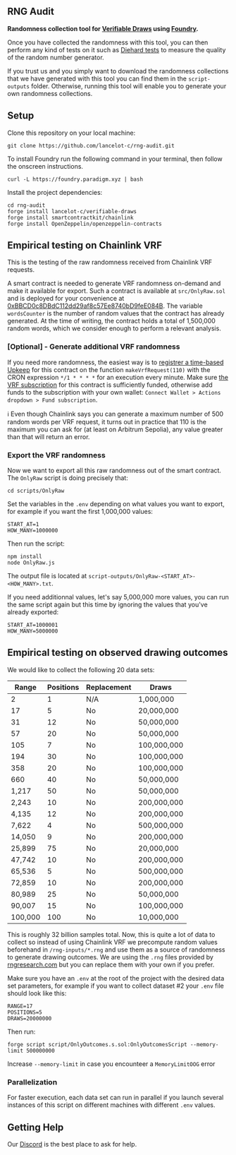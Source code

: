 ## RNG Audit

**Randomness collection tool for [Verifiable Draws](https://github.com/lancelot-c/verifiable-draws) using [Foundry](https://github.com/foundry-rs/foundry).**

Once you have collected the randomness with this tool, you can then perform any kind of tests on it such as [Diehard tests](https://en.wikipedia.org/wiki/Diehard_tests) to measure the quality of the random number generator.

If you trust us and you simply want to download the randomness collections that we have generated with this tool you can find them in the `script-outputs` folder. Otherwise, running this tool will enable you to generate your own randomness collections.

## Setup

Clone this repository on your local machine:
```shell
git clone https://github.com/lancelot-c/rng-audit.git
```

To install Foundry run the following command in your terminal, then follow the onscreen instructions.
```shell
curl -L https://foundry.paradigm.xyz | bash
```

Install the project dependencies:
```shell
cd rng-audit
forge install lancelot-c/verifiable-draws
forge install smartcontractkit/chainlink
forge install OpenZeppelin/openzeppelin-contracts
```


## Empirical testing on Chainlink VRF

This is the testing of the raw randomness received from Chainlink VRF requests.

A smart contract is needed to generate VRF randomness on-demand and make it available for export.
Such a contract is available at `src/OnlyRaw.sol` and is deployed for your convenience at [0xBBCD0c8DBdC112dd29af8c57Ee8740bD9feE084B](https://sepolia.arbiscan.io/address/0xBBCD0c8DBdC112dd29af8c57Ee8740bD9feE084B#code). The variable `wordsCounter` is the number of random values that the contract has already generated. At the time of writing, the contract holds a total of 1,500,000 random words, which we consider enough to perform a relevant analysis.

### [Optional] - Generate additional VRF randomness

If you need more randomness, the easiest way is to [registrer a time-based Upkeep](https://automation.chain.link/arbitrum-sepolia) for this contract on the function `makeVrfRequest(110)` with the CRON expression `*/1 * * * *` for an execution every minute. Make sure [the VRF subscription](https://vrf.chain.link/arbitrum-sepolia/88) for this contract is sufficiently funded, otherwise add funds to the subscription with your own wallet: `Connect Wallet > Actions dropdown > Fund subscription`.

ℹ️ Even though Chainlink says you can generate a maximum number of 500 random words per VRF request, it turns out in practice that 110 is the maximum you can ask for (at least on Arbitrum Sepolia), any value greater than that will return an error.

### Export the VRF randomness

Now we want to export all this raw randomness out of the smart contract.
The `OnlyRaw` script is doing precisely that:
```shell
cd scripts/OnlyRaw
```

Set the variables in the `.env` depending on what values you want to export, for example if you want the first 1,000,000 values:
```shell
START_AT=1
HOW_MANY=1000000
```

Then run the script:
```shell
npm install
node OnlyRaw.js
```

The output file is located at `script-outputs/OnlyRaw-<START_AT>-<HOW_MANY>.txt`.

If you need additionnal values, let's say 5,000,000 more values, you can run the same script again but this time by ignoring the values that you've already exported:
```shell
START_AT=1000001
HOW_MANY=5000000
```

## Empirical testing on observed drawing outcomes

We would like to collect the following 20 data sets:

| **Range** | **Positions** | **Replacement** | **Draws**      |
|-----------|---------------|-----------------|----------------|
| 2         | 1             | N/A             |      1,000,000 |
| 17        | 5             | No              |    20,000,000  |
| 31        | 12            | No              |    50,000,000  |
| 57        | 20            | No              |    50,000,000  |
| 105       | 7             | No              |   100,000,000  |
| 194       | 30            | No              |   100,000,000  |
| 358       | 20            | No              |   100,000,000  |
| 660       | 40            | No              |    50,000,000  |
| 1,217     | 50            | No              |    50,000,000  |
| 2,243     | 10            | No              |   200,000,000  |
| 4,135     | 12            | No              |   200,000,000  |
| 7,622     | 4             | No              |   500,000,000  |
| 14,050    | 9             | No              |   200,000,000  |
| 25,899    | 75            | No              |    20,000,000  |
| 47,742    | 10            | No              |   200,000,000  |
| 65,536    | 5             | No              |   500,000,000  |
| 72,859    | 10            | No              |   200,000,000  |
| 80,989    | 25            | No              |    50,000,000  |
| 90,007    | 15            | No              |   100,000,000  |
| 100,000   | 100           | No              |    10,000,000  |

This is roughly 32 billion samples total. Now, this is quite a lot of data to collect so instead of using Chainlink VRF we precompute random values beforehand in `/rng-inputs/*.rng` and use them as a source of randomness to generate drawing outcomes. We are using the `.rng` files provided by [rngresearch.com](https://www.rngresearch.com/download/) but you can replace them with your own if you prefer.

Make sure you have an `.env` at the root of the project with the desired data set parameters, for example if you want to collect dataset #2 your `.env` file should look like this:
```
RANGE=17
POSITIONS=5
DRAWS=20000000
```

Then run:
```shell
forge script script/OnlyOutcomes.s.sol:OnlyOutcomesScript --memory-limit 500000000
```

Increase `--memory-limit` in case you encounteer a `MemoryLimitOOG` error

### Parallelization

For faster execution, each data set can run in parallel if you launch several instances of this script on different machines with different `.env` values.


## Getting Help

Our [Discord](https://discord.gg/UTcNWAZ9) is the best place to ask for help.
